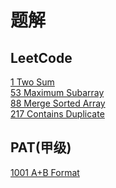 # 题解

## LeetCode

[1 Two Sum](LeetCode/1.cpp)  
[53 Maximum Subarray](LeetCode/53.cpp)  
[88 Merge Sorted Array](LeetCode/88.cpp)  
[217 Contains Duplicate](LeetCode/217.cpp)  

## PAT(甲级)

[1001 A+B Format](/PAT%20(Advanced%20Level)%20Practice/1001.cpp)
